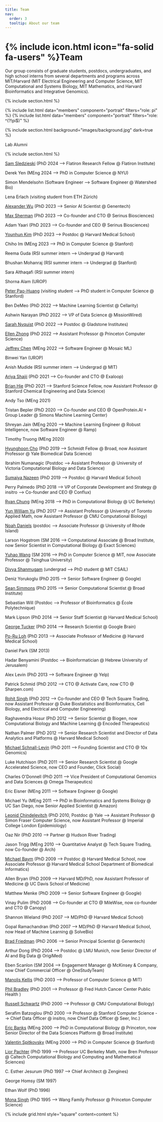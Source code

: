 ```yaml
---
title: Team
nav:
  order: 3
  tooltip: About our team
---
```


# {% include icon.html icon="fa-solid fa-users" %}Team

Our group consists of graduate students, postdocs, undergraduates, and high school interns from several departments and programs across MIT/Harvard (MIT Electrical Engineering and Computer Science, MIT Computational and Systems Biology, MIT Mathematics, and Harvard Bioinformatics and Integrative Genomics).

{% include section.html %}

{% include list.html data="members" component="portrait" filters="role: pi" %}
{% include list.html data="members" component="portrait" filters="role: ^(?!pi$)" %}

{% include section.html background="images/background.jpg" dark=true %}

Lab Alumni

{% include section.html %}

[Sam Sledzieski](https://samsl.io/) (PhD 2024 --> Flatiron Research Fellow @ Flatiron Institute)

Derek Yen (MEng 2024 --> PhD in Computer Science @ NYU)

Simon Mendelsohn (Software Engineer --> Software Engineer @ Watershed Bio)

Lena Erlach (visiting student from ETH Zürich)

[Alexander Wu](https://alexw16.github.io/) (PhD 2023 --> Senior AI Scientist @ Genentech)

[Max Sherman](https://www.mit.edu/~maxas/profile.html) (PhD 2023 --> Co-founder and CTO @ Serinus Biosciences)

Adam Yaari (PhD 2023 --> Co-founder and CEO @ Serinus Biosciences)

[Younhun Kim](https://math.mit.edu/~younhun/) (PhD 2023 --> Postdoc @ Harvard Medical School)

Chiho Im (MEng 2023 --> PhD in Computer Science @ Stanford)

Reema Guda (RSI summer intern --> Undergrad @ Harvard)

Bhushan Mohanraj (RSI summer intern --> Undergrad @ Stanford)

Sara Althaqafi (RSI summer intern)

Shorna Alam (UROP)

[Peter Pao-Huang](https://peterpaohuang.github.io/) (visiting student --> PhD student in Computer Science @ Stanford)

Ben DeMeo (PhD 2022 --> Machine Learning Scientist @ Cellarity)

Ashwin Narayan (PhD 2022 --> VP of Data Science @ MissionWired)

[Sarah Nyquist](https://snyquist2.github.io/) (PhD 2022 --> Postdoc @ Gladstone Institutes)

[Ellen Zhong](https://www.cs.princeton.edu/~zhonge/) (PhD 2022 --> Assistant Professor @ Princeton Computer Science)

[Jeffrey Chen](https://jceff.com/) (MEng 2022 --> Software Engineer @ Mosaic ML)

Binwei Yan (UROP)

Anish Mudide (RSI summer intern --> Undergrad @ MIT)

[Ariya Shajii](https://ars.me/) (PhD 2021 --> Co-founder and CTO @ Exaloop)

[Brian Hie](https://brianhie.com/) (PhD 2021 --> Stanford Science Fellow, now Assistant Professor @ Stanford Chemical Engineering and Data Science)

Andy Tso (MEng 2021)

Tristan Bepler (PhD 2020 --> Co-founder and CEO @ OpenProtein.AI + Group Leader @ Simons Machine Learning Center)

Shreyan Jain (MEng 2020 --> Machine Learning Engineer @ Robust Intelligence, now Software Engineer @ Ramp)

Timothy Truong (MEng 2020)

[Hyunghoon Cho](https://hhcho.com) (PhD 2019 --> Schmidt Fellow @ Broad, now Assistant Professor @ Yale Biomedical Data Science)

Ibrahim Numanagic (Postdoc --> Assistant Professor @ University of Victoria Computational Biology and Data Science)

[Sumaiya Nazeen](https://nazeen.csail.mit.edu/) (PhD 2019 --> Postdoc @ Harvard Medical School)

Perry Palmedo (PhD 2018 --> VP of Corporate Development and Strategy @ insitro --> Co-founder and CEO @ Conflux)

[Ryan Chung](https://ccb.berkeley.edu/people/ryan-chung/) (MEng 2018 --> PhD in Computational Biology @ UC Berkeley)

[Yun William Yu](https://yunwilliamyu.net/content/pages/research-group.html) (PhD 2017 --> Assistant Professor @ University of Toronto Applied Math, now Assistant Professor @ CMU Computational Biology)

[Noah Daniels](https://web.uri.edu/cs/meet/noah-daniels/) (postdoc --> Associate Professor @ University of Rhode Island)

Larson Hogstrom (SM 2016 --> Computational Associate @ Broad Institute, now Senior Scientist in Computational Biology @ Exact Sciences)

[Yuhao Wang](https://yuhaow.github.io/) (SM 2016 --> PhD in Computer Science @ MIT, now Associate Professor @ Tsinghua University)

[Divya Shanmugam](https://dmshanmugam.github.io/) (undergrad --> PhD student @ MIT CSAIL)

Deniz Yorukoglu (PhD 2015 --> Senior Software Engineer @ Google)

[Sean Simmons](https://people.csail.mit.edu/seanken/) (PhD 2015 --> Senior Computational Scientist @ Broad Institute)

Sebastian Will (Postdoc --> Professor of Bioinformatics @ École Polytechnique)

Mark Lipson (PhD 2014 --> Senior Staff Scientist @ Harvard Medical School)

[George Tucker](https://sites.google.com/view/gjt) (PhD 2014 --> Research Scientist @ Google Brain)

[Po-Ru Loh](https://www.poru.org/) (PhD 2013 --> Associate Professor of Medicine @ Harvard Medical School)

Daniel Park (SM 2013)

Hadar Benyamini (Postdoc --> Bioinformatician @ Hebrew University of Jerusalem)

Alex Levin (PhD 2013 --> Software Engineer @ Yelp)

Patrick Schmid (PhD 2012 --> CTO @ Activate Care, now CTO @ Sharpen.com)

[Rohit Singh](https://biostat.duke.edu/profile/rohit-singh) (PhD 2012 --> Co-founder and CEO @ Tech Square Trading, now Assistant Professor @ Duke Biostatistics and Bioinformatics, Cell Biology, and Electrical and Computer Engineering)

Raghavendra Hosur (PhD 2012 --> Senior Scientist @ Biogen, now Computational Biology and Machine Learning @ Encoded Therapeutics)

Nathan Palmer (PhD 2012 --> Senior Research Scientist and Director of Data Analytics and Platforms @ Harvard Medical School)

[Michael Schnall-Levin](https://www.10xgenomics.com/company/team/michael-schnall-levin) (PhD 2011 --> Founding Scientist and CTO @ 10x Genomics)

Luke Hutchison (PhD 2011 --> Senior Research Scientist @ Google Accelerated Science, now CEO and Founder, Click Social)

Charles O'Donnell (PhD 2011 --> Vice President of Computational Genomics and Data Sciences @ Omega Therapeutics)

Eric Eisner (MEng 2011 --> Software Engineer @ Google)

Michael Yu (MEng 2011 --> PhD in Bioinformatics and Systems Biology @ UC San Diego, now Senior Applied Scientist @ Amazon)

[Leonid Chindelevitch](https://profiles.imperial.ac.uk/l.chindelevitch) (PhD 2010, Postdoc @ Yale --> Assistant Professor @ Simon Fraser Computer Science, now Assistant Professor @ Imperial College London Epidemiology)

Oaz Nir (PhD 2010 --> Partner @ Hudson River Trading)

Jason Trigg (MEng 2010 --> Quantitative Analyst @ Tech Square Trading, now Co-founder @ Arch)

[Michael Baym](https://baymlab.hms.harvard.edu/) (PhD 2009 --> Postdoc @ Harvard Medical School, now Associate Professor @ Harvard Medical School Department of Biomedical Informatics)

Allen Bryan (PhD 2009 --> Harvard MD/PhD, now Assistant Professor of Medicine @ UC Davis School of Medicine)

Matthew Menke (PhD 2009 --> Senior Software Engineer @ Google)

Vinay Pulim (PhD 2008 --> Co-founder at CTO @ MileWise, now co-founder and CTO @ Canopy)

Shannon Wieland (PhD 2007 --> MD/PhD @ Harvard Medical School)

Gopal Ramachandran (PhD 2007 --> MD/PhD @ Harvard Medical School, now Head of Machine Learning @ SolveBio)

[Brad Friedman](https://www.gene.com/scientists/our-scientists/brad-friedman) (PhD 2006 --> Senior Principal Scientist @ Genentech)

Arthur Dong (PhD 2004 --> Postdoc @ LMU Munich, now Senior Director of AI and Big Data @ OrigiMed)

Eben Scanlon (SM 2004 --> Engagement Manager @ McKinsey & Company, now Chief Commercial Officer @ OneStudyTeam)

[Manolis Kellis](https://web.mit.edu/manoli/) (PhD 2003 --> Professor of Computer Science @ MIT)

[Phil Bradley](https://www.fredhutch.org/en/faculty-lab-directory/bradley-phil.html) (PhD 2001 --> Professor @ Fred Hutch Cancer Center Public Health )

[Russell Schwartz](https://www.cmu.edu/bio/people/faculty/schwartz.html) (PhD 2000 --> Professor @ CMU Computational Biology)

Serafim Batzoglou (PhD 2000 --> Professor @ Stanford Computer Science --> Chief Data Officer @ insitro, now Chief Data Officer @ Seer, Inc.)

[Eric Banks](https://www.broadinstitute.org/bios/eric-banks) (MEng 2000 --> PhD in Computational Biology @ Princeton, now Senior Director of the Data Sciences Platform @ Broad Institute)

[Valentin Spitkovsky](https://nlp.stanford.edu/valentin/) (MEng 2000 --> PhD in Computer Science @ Stanford)

[Lior Pachter](https://www.bbe.caltech.edu/people/lior-s-pachter) (PhD 1999 --> Professor UC Berkeley Math, now Bren Professor @ Caltech Computational Biology and Computing and Mathematical Sciences)

C. Esther Jesurum (PhD 1997 --> Chief Architect @ Zengines)

George Homsy (SM 1997)

Ethan Wolf (PhD 1996)

[Mona Singh](https://www.cs.princeton.edu/people/profile/mona) (PhD 1995 --> Wang Family Professor @ Princeton Computer Science)

<!-- {% capture content %}

{% include figure.html image="images/photo.jpg" %}
{% include figure.html image="images/photo.jpg" %}
{% include figure.html image="images/photo.jpg" %}

{% endcapture %} -->

{% include grid.html style="square" content=content %}
